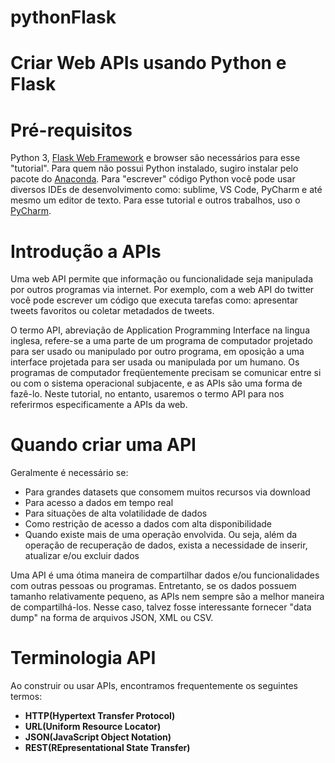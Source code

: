 # pythonFlask

Criar Web APIs usando Python e Flask
====================================

<h1>Pré-requisitos</h1>
Python 3, <a href="https://flask.palletsprojects.com/en/1.1.x/">Flask Web Framework</a> e browser são necessários para esse "tutorial". Para quem não possui Python instalado, sugiro instalar pelo pacote do <a href="https://www.anaconda.com/">Anaconda</a>. Para "escrever" código Python você pode usar diversos IDEs de desenvolvimento como: sublime, VS Code, PyCharm e até mesmo um editor de texto. Para esse tutorial e outros trabalhos, uso o <a href="https://www.jetbrains.com/pycharm/">PyCharm</a>.

<h1>Introdução a APIs</h1>
Uma web API permite que informação ou funcionalidade seja manipulada por outros programas via internet. Por exemplo, com a web API do twitter você pode escrever um código que executa tarefas como: apresentar tweets favoritos ou coletar metadados de tweets.

O termo API, abreviação de Application Programming Interface na lingua inglesa, refere-se a uma parte de um programa de computador projetado para ser usado ou manipulado por outro programa, em oposição a uma interface projetada para ser usada ou manipulada por um humano. Os programas de computador freqüentemente precisam se comunicar entre si ou com o sistema operacional subjacente, e as APIs são uma forma de fazê-lo. Neste tutorial, no entanto, usaremos o termo API para nos referirmos especificamente a APIs da web.

<h1>Quando criar uma API</h1>
Geralmente é necessário se:

<ul>
  <li>Para grandes datasets que consomem muitos recursos via download</li>
  <li>Para acesso a dados em tempo real</li>
  <li>Para situações de alta volatilidade de dados</li>
  <li>Como restrição de acesso a dados com alta disponibilidade</li>
  <li>Quando existe mais de uma operação envolvida. Ou seja, além da operação de recuperação de dados, exista a necessidade de inserir, atualizar e/ou excluir dados</li>
</ul>

Uma API é uma ótima maneira de compartilhar dados e/ou funcionalidades com outras pessoas ou programas. Entretanto, se os dados possuem tamanho relativamente pequeno, as APIs nem sempre são a melhor maneira de compartilhá-los. Nesse caso, talvez fosse interessante fornecer "data dump" na forma de arquivos JSON, XML ou CSV.  

<h1>Terminologia API</h1>
Ao construir ou usar APIs, encontramos frequentemente os seguintes termos:

<ul>
  <li><b>HTTP(Hypertext Transfer Protocol)</b></li>
  <li><b>URL(Uniform Resource Locator)</b></li>
  <li><b>JSON(JavaScript Object Notation)</b></li>
  <li><b>REST(REpresentational State Transfer)</b></li>
</ul>


